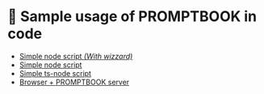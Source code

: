 # 📖 Sample usage of PROMPTBOOK in code

-   [Simple node script _(With wizzard)_](./simple-script/simple-script-wizzard.js)
-   [Simple node script](./simple-script/simple-script.js)
-   [Simple ts-node script](./simple-script/simple-script.ts)
-   [Browser + PROMPTBOOK server](./remote/index.html)
